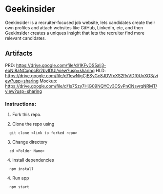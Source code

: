 # Geekinsider

Geekinsider is a recruiter-focused job website, lets candidates create their own profiles and attach websites like GitHub, LinkedIn, etc, and then Geekinsider creates a uniques insight that lets the recruiter find more relevant candidates.

## Artifacts

PRD: https://drive.google.com/file/d/1KFyDS5alj3-eoNI8aNCxppcBr2byIDUl/view?usp=sharing
HLD: https://drive.google.com/file/d/1cwNigCjESyGc8JDVfxXS2RvVDf0UvXO3/view?usp=sharing
Mockup: https://drive.google.com/file/d/1s7Szy7HjG09NQYCv3CSvPnCNsvrqNRMT/view?usp=sharing 

### Instructions:

1) Fork this repo.

2) Clone the repo using
  ```
    git clone <link to forked repo>
  ```

3) Change directory
  ```
    cd <Folder Name>
  ```

4) Install dependencies
  ```
    npm install
  ```

4) Run app
  ```
    npm start
  ```
